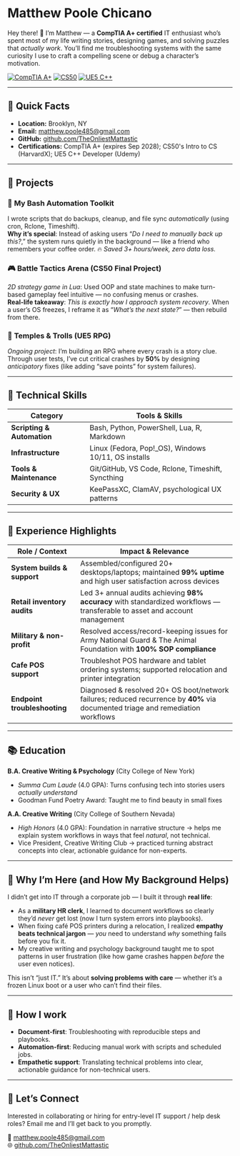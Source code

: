 # Matthew Poole Chicano  

Hey there! 👋 I’m Matthew — a **CompTIA A+ certified** IT enthusiast who’s spent most of my life writing stories, designing games, and solving puzzles that *actually work*. You’ll find me troubleshooting systems with the same curiosity I use to craft a compelling scene or debug a character’s motivation.  

[![CompTIA A+](https://img.shields.io/badge/CompTIA%20A+-Certified-green)](/images/A+-pdf.pdf)
[![CS50](https://img.shields.io/badge/CS50%20Intro%20to%20CS-blue)](/images/CS50_introCS.pdf)
[![UE5 C++](https://img.shields.io/badge/Unreal%20Engine%205-C%2B%2B-blue)](/images/UE5_C++Dev.pdf)

---

## 🪪 Quick Facts

- **Location:** Brooklyn, NY  
- **Email:** [matthew.poole485@gmail.com](mailto:matthew.poole485@gmail.com)  
- **GitHub:** [github.com/TheOnliestMattastic](https://github.com/TheOnliestMattastic)  
- **Certifications:** CompTIA A+ (expires Sep 2028); CS50's Intro to CS (HarvardX); UE5 C++ Developer (Udemy)  

---

## 📐 Projects

### 🔐 **My Bash Automation Toolkit**  
I wrote scripts that do backups, cleanup, and file sync *automatically* (using cron, Rclone, Timeshift).  
**Why it’s special**: Instead of asking users “*Do I need to manually back up this?*,” the system runs quietly in the background — like a friend who remembers your coffee order. 🔥 *Saved 3+ hours/week, zero data loss.*  

### 🎮 **Battle Tactics Arena** (CS50 Final Project)  
*2D strategy game in Lua*: Used OOP and state machines to make turn-based gameplay feel intuitive — no confusing menus or crashes.  
**Real-life takeaway**: *This is exactly how I approach system recovery*. When a user’s OS freezes, I reframe it as “*What’s the next state?*” — then rebuild from there.  

### 🏰 **Temples & Trolls** (UE5 RPG)  
*Ongoing project*: I’m building an RPG where every crash is a story clue. Through user tests, I’ve cut critical crashes by **50%** by designing *anticipatory* fixes (like adding “save points” for system failures).  

---

## 🧰 Technical Skills

| Category                   | Tools & Skills                                      | 
|----------------------------|-----------------------------------------------------|
| **Scripting & Automation** | Bash, Python, PowerShell, Lua, R, Markdown          | 
| **Infrastructure**         | Linux (Fedora, Pop!_OS), Windows 10/11, OS installs | 
| **Tools & Maintenance**    | Git/GitHub, VS Code, Rclone, Timeshift, Syncthing   |
| **Security & UX**          | KeePassXC, ClamAV, psychological UX patterns        |

---

## 💼 Experience Highlights

| Role / Context               | Impact & Relevance                                                                                                               |
|------------------------------|----------------------------------------------------------------------------------------------------------------------------------|
| **System builds & support**  | Assembled/configured 20+ desktops/laptops; maintained **99% uptime** and high user satisfaction across devices                   |
| **Retail inventory audits**  | Led 3+ annual audits achieving **98% accuracy** with standardized workflows — transferable to asset and account management       |
| **Military & non-profit**    | Resolved access/record-keeping issues for Army National Guard & The Animal Foundation with **100% SOP compliance**               |
| **Cafe POS support**         | Troubleshot POS hardware and tablet ordering systems; supported relocation and printer integration                              |
| **Endpoint troubleshooting** | Diagnosed & resolved 20+ OS boot/network failures; reduced recurrence by **40%** via documented triage and remediation workflows |

---

## 📚 Education

**B.A. Creative Writing & Psychology** (City College of New York)  
- *Summa Cum Laude* (4.0 GPA): Turns confusing tech into stories users *actually understand*  
- Goodman Fund Poetry Award: Taught me to find beauty in small fixes  

**A.A. Creative Writing** (City College of Southern Nevada)  
- *High Honors* (4.0 GPA): Foundation in narrative structure → helps me explain system workflows in ways that feel *natural*, not technical.  
- Vice President, Creative Writing Club → practiced turning abstract concepts into clear, actionable guidance for non-experts.  

---

## 🌱 Why I’m Here (and How My Background Helps)

I didn’t get into IT through a corporate job — I built it through **real life**:  
- As a **military HR clerk**, I learned to document workflows so clearly they’d *never* get lost (now I turn system errors into playbooks).  
- When fixing café POS printers during a relocation, I realized **empathy beats technical jargon** — *you* need to understand *why* something fails before you fix it.  
- My creative writing and psychology background taught me to spot patterns in user frustration (like how game crashes happen *before* the user even notices).  

This isn’t “just IT.” It’s about **solving problems with care** — whether it’s a frozen Linux boot or a user who can’t find their files.  

---

## 🔧 How I work

- **Document-first**: Troubleshooting with reproducible steps and playbooks.  
- **Automation-first**: Reducing manual work with scripts and scheduled jobs.  
- **Empathetic support**: Translating technical problems into clear, actionable guidance for non-technical users.  

---

## 👋 Let’s Connect

Interested in collaborating or hiring for entry-level IT support / help desk roles? Email me and I’ll get back to you promptly.  

📧 [matthew.poole485@gmail.com](mailto:matthew.poole485@gmail.com)  
🌐 [github.com/TheOnliestMattastic](https://github.com/TheOnliestMattastic)
